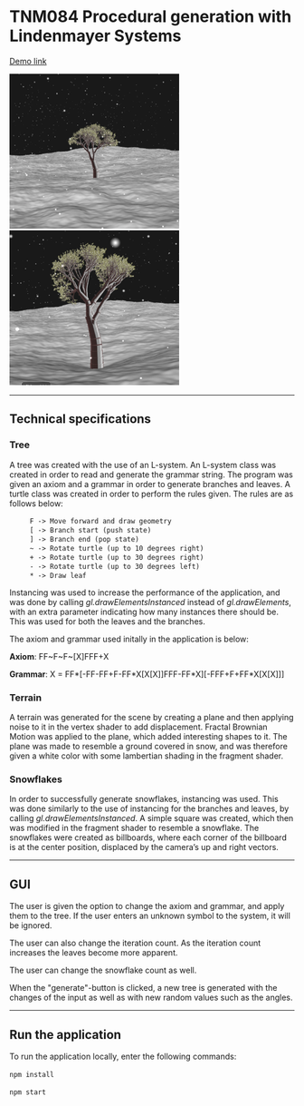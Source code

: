 # TNM084 Procedural generation with Lindenmayer Systems

[Demo link](https://iriskotsinas.github.io/TNM084-L-System-Project/)

<img src="images/tree2.png" width="300" /> <img src="images/tree3.png" width="300" />

***

## Technical specifications

### Tree
A tree was created with the use of an L-system. An L-system class was created in order to read and generate the grammar string. The program was given an axiom and a grammar in order to generate branches and leaves. A turtle class was created in order to perform the rules given. The rules are as follows below:

         F -> Move forward and draw geometry
         [ -> Branch start (push state)
         ] -> Branch end (pop state)  
         ~ -> Rotate turtle (up to 10 degrees right)
         + -> Rotate turtle (up to 30 degrees right)
         - -> Rotate turtle (up to 30 degrees left)
         * -> Draw leaf

Instancing was used to increase the performance of the application, and was done by calling *gl.drawElementsInstanced* instead of *gl.drawElements*, with an extra parameter indicating how many instances there should be. This was used for both the leaves and the branches.

The axiom and grammar used initally in the application is below:

**Axiom**: FF~F~F~[X]FFF+X

**Grammar**: X = FF*[-FF-FF+F-FF\*X[X[X]]FFF-FF\*X][-FFF+F+FF\*X[X[X]]]

### Terrain
A terrain was generated for the scene by creating a plane and then applying noise to it in the vertex shader to add displacement. Fractal Brownian Motion was applied to the plane, which added interesting shapes to it. The plane was made to resemble a ground covered in snow, and was therefore given a white color with some lambertian shading in the fragment shader.

### Snowflakes
In order to successfully generate snowflakes, instancing was used. This was done similarly to the use of instancing for the branches and leaves, by calling  *gl.drawElementsInstanced*. A simple square was created, which then was modified in the fragment shader to resemble a snowflake. The snowflakes were created as billboards, where each corner of the billboard is at the center position, displaced by the camera’s up and right vectors.

***

## GUI
The user is given the option to change the axiom and grammar, and apply them to the tree. If the user enters an unknown symbol to the system, it will be ignored.

The user can also change the iteration count. As the iteration count increases the leaves become more apparent.

The user can change the snowflake count as well.

When the "generate"-button is clicked, a new tree is generated with the changes of the input as well as with new random values such as the angles.

***
## Run the application
To run the application locally, enter the following commands:

`npm install`

`npm start`